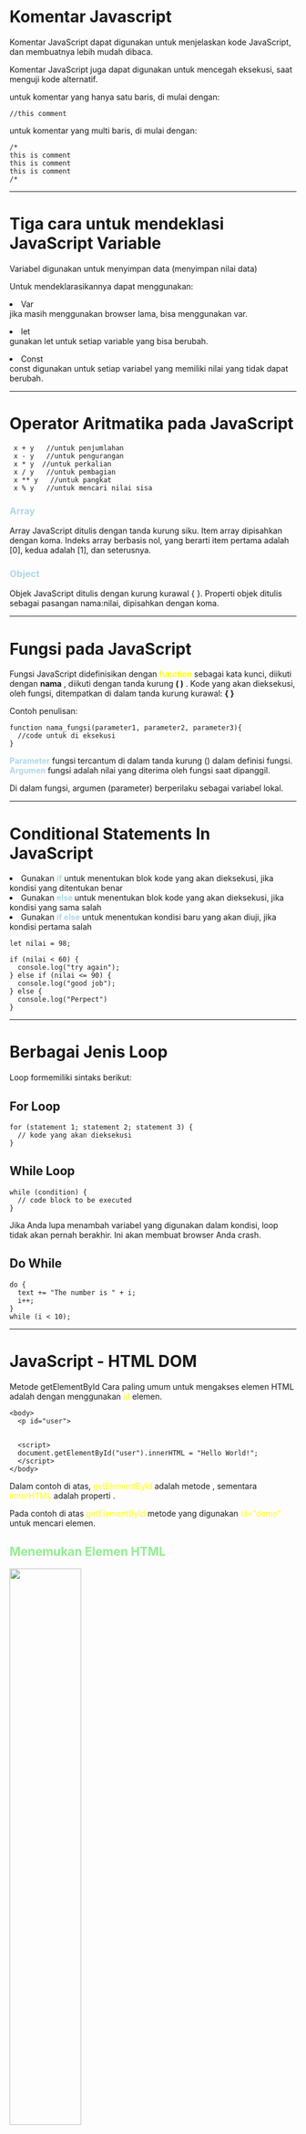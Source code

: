<h1>Komentar Javascript</h1>

<p>Komentar JavaScript dapat digunakan untuk menjelaskan kode JavaScript, dan membuatnya lebih mudah dibaca.

Komentar JavaScript juga dapat digunakan untuk mencegah eksekusi, saat menguji kode alternatif.</p>

<p>untuk komentar yang hanya satu baris, di mulai dengan:</p>

```
//this comment
```

<p>untuk komentar yang multi baris, di mulai dengan:</p>

```
/*
this is comment
this is comment
this is comment
/*
```

<hr>

<h1> Tiga cara untuk mendeklasi JavaScript Variable </h1>

<p>Variabel digunakan untuk menyimpan data (menyimpan nilai data)</p>

<p>Untuk mendeklarasikannya dapat menggunakan:</p>
<p><li> Var</li>jika masih menggunakan browser lama, bisa menggunakan var.</p>
<p><li> let</li> gunakan let untuk setiap variable yang bisa berubah.</p>
<p><li> Const</li>const digunakan untuk setiap variabel yang memiliki nilai yang tidak dapat berubah.</p>

<hr>

<h1>Operator Aritmatika pada JavaScript</h1>

```
 x + y   //untuk penjumlahan
 x - y   //untuk pengurangan
 x * y  //untuk perkalian
 x / y   //untuk pembagian
 x ** y   //untuk pangkat
 x % y   //untuk mencari nilai sisa
```

<h3 style="color: lightblue">Array</h3>
<p>Array JavaScript ditulis dengan tanda kurung siku. Item array dipisahkan dengan koma. Indeks array berbasis nol, yang berarti item pertama adalah [0], kedua adalah [1], dan seterusnya.</p>

<h3 style="color: lightblue">Object</h3>
<p>Objek JavaScript ditulis dengan kurung kurawal { }. Properti objek ditulis sebagai pasangan nama:nilai, dipisahkan dengan koma.</p>

<hr>
<h1>Fungsi pada JavaScript</h1>
<p>Fungsi JavaScript didefinisikan dengan <b style="color : yellow">function</b> sebagai kata kunci, diikuti dengan <b>nama</b> , diikuti dengan tanda kurung <b>( )</b> . Kode yang akan dieksekusi, oleh fungsi, ditempatkan di dalam tanda kurung kurawal: <b>{ }</b></p>

<p>Contoh penulisan: </p>

```
function nama_fungsi(parameter1, parameter2, parameter3){
  //code untuk di eksekusi
}
```

<p><b style="color:lightblue">Parameter</b> fungsi tercantum di dalam tanda kurung () dalam definisi fungsi. <b style="color:lightblue">Argumen</b> fungsi adalah nilai yang diterima oleh fungsi saat dipanggil.</p>

Di dalam fungsi, argumen (parameter) berperilaku sebagai variabel lokal.</p>

<hr>

<h1>Conditional Statements In JavaScript</h1>
<li>Gunakan <b style="color: lightblue">if</b> untuk menentukan blok kode yang akan dieksekusi, jika kondisi yang ditentukan benar</li>
<li>Gunakan <b style="color: lightblue"> else </b>untuk menentukan blok kode yang akan dieksekusi, jika kondisi yang sama salah</li>
<li>Gunakan <b style="color: lightblue">if else</b> untuk menentukan kondisi baru yang akan diuji, jika kondisi pertama salah</li>

```
let nilai = 98;

if (nilai < 60) {
  console.log("try again");
} else if (nilai <= 90) {
  console.log("good job");
} else {
  console.log("Perpect")
}
```

<hr>
<h1>Berbagai Jenis Loop</h1>
<p>Loop formemiliki sintaks berikut:</p>

<h2>For Loop</h2>

```
for (statement 1; statement 2; statement 3) {
  // kode yang akan dieksekusi
}
```

<h2>While Loop</h2>

```
while (condition) {
  // code block to be executed
}
```

<p>Jika Anda lupa menambah variabel yang digunakan dalam kondisi, loop tidak akan pernah berakhir. Ini akan membuat browser Anda crash.</p>

<h2>Do While</h2>

```
do {
  text += "The number is " + i;
  i++;
}
while (i < 10);
```

<hr>
<h1>JavaScript - HTML DOM</h2>

<p>Metode getElementById
Cara paling umum untuk mengakses elemen HTML adalah dengan menggunakan <span style = "color: yellow">id </span>elemen.

```
<body>
  <p id="user">


  <script>
  document.getElementById("user").innerHTML = "Hello World!";
  </script>
</body>
```

Dalam contoh di atas, <span style = "color:yellow">getElementById </span> adalah metode , sementara <span style = "color:yellow"> innerHTML </span> adalah properti .

Pada contoh di atas <span style = "color: yellow">getElementById </span>metode yang digunakan <span style = "color: yellow">id="demo"</span> untuk mencari elemen.

<h2 style ="color: lightgreen">Menemukan Elemen HTML</h2>
<img src ="img/DOM2.png" width="50%">

<h2 style ="color: lightgreen">Finding HTML Element by Id</h2>

```
const element = document.getElementById("intro");
```

<h2 style ="color: lightgreen">Menemukan HTML Elements by Class Name</h2>

```
const x = document.getElementsByClassName("intro");
```

<b>Jika Anda ingin menemukan semua elemen HTML dengan nama kelas yang sama, gunakan `getElementsByClassName()`.</b>

<h2 style ="color: lightgreen">Menemukan Elemen HTML dengan Nama Tag</h2>

```
const element = document.getElementsByTagName("p");
```

<h2 style ="color: lightgreen">Menemukan HTML Elements by CSS Selectors</h2>

```
const x = document.querySelectorAll("p.intro");
```

Contoh ini mengembalikan daftar semua elemen <b>P</b> dengan class="intro".

<hr>

<h1>JavaScript HTML DOM Events</h1>
<p>Contoh event HTML:</p>

<li>Ketika pengguna mengklik mouse</li>
<li>Ketika halaman web telah dimuat</li>
<li>Saat gambar telah dimuat</li>
<li>Saat mouse bergerak di atas elemen</li>
<li>Ketika bidang input diubah</li>
<li>Saat formulir HTML dikirimkan</li>
<li>Saat pengguna menekan tombol</li>

```
<h2 onclick="this.innerHTML='Ooops!'">Click on this text!</h2>
```

<hr>

```
<button id="myBtn">Try it</button>

<p id="demo"></p>

<script>
document.getElementById("myBtn").onclick = displayDate;

function displayDate() {
  document.getElementById("demo").innerHTML = Date();
}
</script>
```

<hr>
